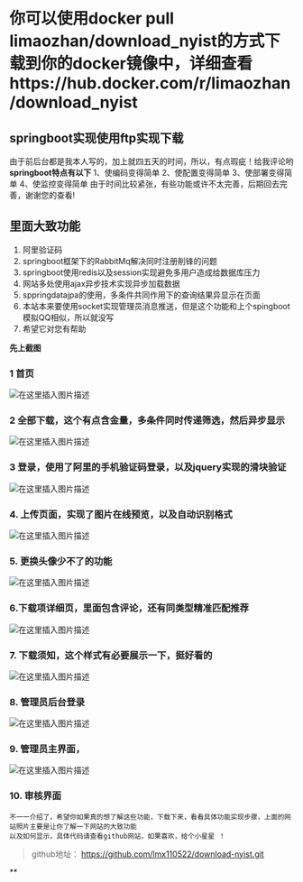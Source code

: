 # 你可以使用docker pull limaozhan/download_nyist的方式下载到你的docker镜像中，详细查看https://hub.docker.com/r/limaozhan/download_nyist
## springboot实现使用ftp实现下载
由于前后台都是我本人写的，加上就四五天的时间，所以，有点瑕疵！给我评论哟
**springboot特点有以下**
 1、使编码变得简单
2、使配置变得简单
3、使部署变得简单
4、使监控变得简单
由于时间比较紧张，有些功能或许不太完善，后期回去完善，谢谢您的查看!
##  里面大致功能

 1. 阿里验证码
 2. springboot框架下的RabbitMq解决同时注册削锋的问题
 3. springboot使用redis以及session实现避免多用户造成给数据库压力
 4. 网站多处使用ajax异步技术实现异步加载数据
 5. sppringdatajpa的使用，多条件共同作用下的查询结果异显示在页面
 6. 本站本来要使用socket实现管理员消息推送，但是这个功能和上个spingboot模拟QQ相似，所以就没写
 7. 希望它对您有帮助

**先上截图**
### 1 首页
![在这里插入图片描述](https://img-blog.csdnimg.cn/20181204220522671.png?x-oss-process=image/watermark,type_ZmFuZ3poZW5naGVpdGk,shadow_10,text_aHR0cHM6Ly9ibG9nLmNzZG4ubmV0L292ZXIxMTA1MjI=,size_16,color_FFFFFF,t_70)
### 2 全部下载，这个有点含金量，多条件同时传递筛选，然后异步显示
![在这里插入图片描述](https://img-blog.csdnimg.cn/20181204220817594.png?x-oss-process=image/watermark,type_ZmFuZ3poZW5naGVpdGk,shadow_10,text_aHR0cHM6Ly9ibG9nLmNzZG4ubmV0L292ZXIxMTA1MjI=,size_16,color_FFFFFF,t_70)
### 3 登录，使用了阿里的手机验证码登录，以及jquery实现的滑块验证
![在这里插入图片描述](https://img-blog.csdnimg.cn/20181204221552868.png?x-oss-process=image/watermark,type_ZmFuZ3poZW5naGVpdGk,shadow_10,text_aHR0cHM6Ly9ibG9nLmNzZG4ubmV0L292ZXIxMTA1MjI=,size_16,color_FFFFFF,t_70)

### 4. 上传页面，实现了图片在线预览，以及自动识别格式

![在这里插入图片描述](https://img-blog.csdnimg.cn/2018120422193932.png?x-oss-process=image/watermark,type_ZmFuZ3poZW5naGVpdGk,shadow_10,text_aHR0cHM6Ly9ibG9nLmNzZG4ubmV0L292ZXIxMTA1MjI=,size_16,color_FFFFFF,t_70)
### 5. 更换头像少不了的功能
![在这里插入图片描述](https://img-blog.csdnimg.cn/20181204222123649.png?x-oss-process=image/watermark,type_ZmFuZ3poZW5naGVpdGk,shadow_10,text_aHR0cHM6Ly9ibG9nLmNzZG4ubmV0L292ZXIxMTA1MjI=,size_16,color_FFFFFF,t_70)

### 6.下载项详细页，里面包含评论，还有同类型精准匹配推荐
![在这里插入图片描述](https://img-blog.csdnimg.cn/20181204222313919.png?x-oss-process=image/watermark,type_ZmFuZ3poZW5naGVpdGk,shadow_10,text_aHR0cHM6Ly9ibG9nLmNzZG4ubmV0L292ZXIxMTA1MjI=,size_16,color_FFFFFF,t_70)
### 7. 下载须知，这个样式有必要展示一下，挺好看的

![在这里插入图片描述](https://img-blog.csdnimg.cn/20181204222454675.png?x-oss-process=image/watermark,type_ZmFuZ3poZW5naGVpdGk,shadow_10,text_aHR0cHM6Ly9ibG9nLmNzZG4ubmV0L292ZXIxMTA1MjI=,size_16,color_FFFFFF,t_70)
### 8. 管理员后台登录

![在这里插入图片描述](https://img-blog.csdnimg.cn/20181204222641692.png?x-oss-process=image/watermark,type_ZmFuZ3poZW5naGVpdGk,shadow_10,text_aHR0cHM6Ly9ibG9nLmNzZG4ubmV0L292ZXIxMTA1MjI=,size_16,color_FFFFFF,t_70)
### 9. 管理员主界面，
![在这里插入图片描述](https://img-blog.csdnimg.cn/20181204222747924.png?x-oss-process=image/watermark,type_ZmFuZ3poZW5naGVpdGk,shadow_10,text_aHR0cHM6Ly9ibG9nLmNzZG4ubmV0L292ZXIxMTA1MjI=,size_16,color_FFFFFF,t_70)
### 10. 审核界面
	不一一介绍了，希望你如果真的想了解这些功能，下载下来，看看具体功能实现步骤，上面的网站照片主要是让你了解一下网站的大致功能
	以及如何显示，具体代码请查看github网站，如果喜欢，给个小星星 ！


>github地址： https://github.com/lmx110522/download-nyist.git

**

